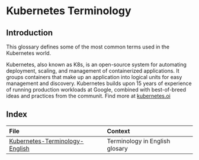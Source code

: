 # Kubernetes Terminology
## Introduction
This glossary defines some of the most common terms used in the Kubernetes world.

Kubernetes, also known as K8s, is an open-source system for automating deployment, scaling, and management of containerized applications.
It groups containers that make up an application into logical units for easy management and discovery. Kubernetes builds upon 15 years of experience of running production workloads at Google, combined with best-of-breed ideas and practices from the communit.
Find more at [kubernetes.oi](https://kubernetes.io)

## Index
|File |Context |
| :- | :- |
|[Kubernetes-Terminology-English](#blob/main/Kubernetes-Terminology-English.md)| Terminology in English glosary|
